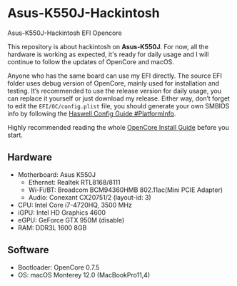 # Asus-K550J-Hackintosh
 Asus-K550J-Hackintosh EFI Opencore

This repository is about hackintosh on **Asus-K550J**. For now, all the hardware is working as expected, it's ready for daily usage and I will continue to follow the updates of OpenCore and macOS.

Anyone who has the same board can use my EFI directly. The source EFI folder uses debug version of OpenCore, mainly used for installation and testing. It’s recommended to use the release version for daily usage, you can replace it yourself or just download my release. Either way, don’t forget to edit the `EFI/OC/config.plist` file, you should generate your own SMBIOS info by following the [Haswell Config Guide #PlatformInfo](https://dortania.github.io/OpenCore-Install-Guide/config.plist/haswell.html#platforminfo). 

Highly recommended reading the whole [OpenCore Install Guide](https://dortania.github.io/OpenCore-Install-Guide/) before you start.

## Hardware

* Motherboard: Asus K550J
    * Ethernet: Realtek RTL8168/8111
    * Wi-Fi/BT: Broadcom BCM94360HMB 802.11ac(Mini PCIE Adapter)
    * Audio: Conexant CX20751/2 (layout-id: 3)
* CPU: Intel Core i7-4720HQ, 3500 MHz
* iGPU: Intel HD Graphics 4600
* eGPU: GeForce GTX 950M (disable)
* RAM: DDR3L 1600 8GB

## Software

* Bootloader: OpenCore 0.7.5
* OS: macOS Monterey 12.0 (MacBookPro11,4)
